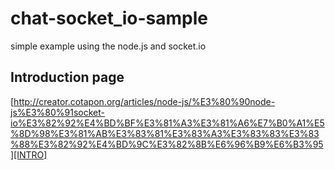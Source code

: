chat-socket_io-sample
=====================

simple example using the node.js and socket.io

Introduction page
------
[http://creator.cotapon.org/articles/node-js/%E3%80%90node-js%E3%80%91socket-io%E3%82%92%E4%BD%BF%E3%81%A3%E3%81%A6%E7%B0%A1%E5%8D%98%E3%81%AB%E3%83%81%E3%83%A3%E3%83%83%E3%83%88%E3%82%92%E4%BD%9C%E3%82%8B%E6%96%B9%E6%B3%95][INTRO]

[INTRO]: http://creator.cotapon.org/articles/node-js/%E3%80%90node-js%E3%80%91socket-io%E3%82%92%E4%BD%BF%E3%81%A3%E3%81%A6%E7%B0%A1%E5%8D%98%E3%81%AB%E3%83%81%E3%83%A3%E3%83%83%E3%83%88%E3%82%92%E4%BD%9C%E3%82%8B%E6%96%B9%E6%B3%95